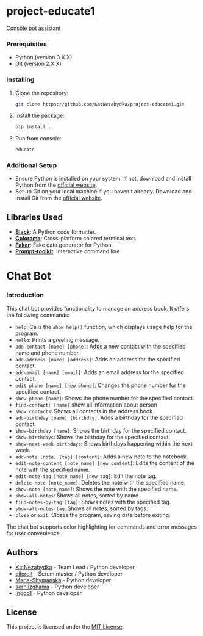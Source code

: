 # project-educate1

Console bot assistant

### Prerequisites

- Python (version 3.X.X)
- Git (version 2.X.X)

### Installing

1. Clone the repository:

   ```bash
   git clone https://github.com/KatNezabydka/project-educate1.git
   ```

2. Install the package:

   ```bash
   pip install .
   ```

3. Run from console:

   ```bash
   educate
   ```

### Additional Setup

- Ensure Python is installed on your system. If not, download and install Python from the [official website](https://www.python.org/).
- Set up Git on your local machine if you haven't already. Download and install Git from the [official website](https://git-scm.com/).

## Libraries Used

- **[Black](https://github.com/psf/black)**: A Python code formatter.
- **[Colorama](https://github.com/tartley/colorama)**: Cross-platform colored terminal text.
- **[Faker](https://github.com/joke2k/faker)**: Fake data generator for Python.
- **[Prompt-toolkit](https://github.com/prompt-toolkit/python-prompt-toolkit)**: Interactive command line

# Chat Bot

### Introduction

This chat bot provides functionality to manage an address book. It offers the following commands:

- `help`: Calls the `show_help()` function, which displays usage help for the program.
- `hello`: Prints a greeting message.
- `add-contact [name] [phone]`: Adds a new contact with the specified name and phone number.
- `add-address [name] [address]`: Adds an address for the specified contact.
- `add-email [name] [email]`: Adds an email address for the specified contact.
- `edit-phone [name] [new phone]`: Changes the phone number for the specified contact.
- `show-phone [name]`: Shows the phone number for the specified contact.
- `find-contact: [name]` show all information about person
- `show_contacts`: Shows all contacts in the address book.
- `add-birthday [name] [birthday]`: Adds a birthday for the specified contact.
- `show-birthday [name]`: Shows the birthday for the specified contact.
- `show-birthdays`: Shows the birthday for the specified contact.
- `show-next-week-birthdays`: Shows birthdays happening within the next week.
- `add-note [note] [tag] [content]`: Adds a new note to the notebook.
- `edit-note-content [note_name] [new_content]`: Edits the content of the note with the specified name.
- `edit-note-tag [note_name] [new_tag]`: Edit the note tag.
- `delete-note [note_name]`: Deletes the note with the specified name.
- `show-note [note_name]`: Shows the note with the specified name.
- `show-all-notes`: Shows all notes, sorted by name.
- `find-notes-by-tag [tag]`: Shows notes with the specified tag.
- `show-all-notes-tag`: Shows all notes, sorted by tags.
- `close` or `exit`: Closes the program, saving data before exiting.

The chat bot supports color highlighting for commands and error messages for user convenience.

## Authors

- [KatNezabydka](https://github.com/KatNezabydka) - Team Lead / Python developer
- [eilerbit](https://github.com/eilerbit) - Scrum master / Python developer
- [Maria-Shymanska](https://github.com/Maria-Shymanska) - Python developer
- [serhiizghama](https://github.com/serhiizghama) - Python developer
- [Ingoo1](https://github.com/Ingoo1) - Python developer

## License

This project is licensed under the [MIT License](https://github.com/KatNezabydka/project-educate1).
